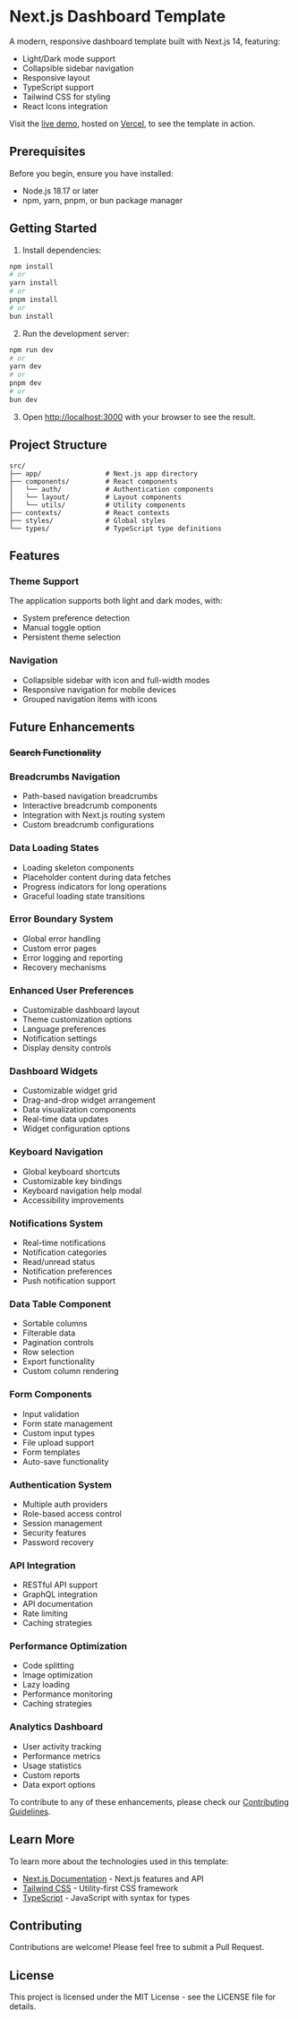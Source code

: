 # Next.js Dashboard Template

A modern, responsive dashboard template built with Next.js 14, featuring:
- Light/Dark mode support
- Collapsible sidebar navigation
- Responsive layout
- TypeScript support
- Tailwind CSS for styling
- React Icons integration

Visit the [live demo](https://dashboard-template-alpha.vercel.app/), hosted on [Vercel](https://vercel.com/), to see the template in action.

## Prerequisites

Before you begin, ensure you have installed:
- Node.js 18.17 or later
- npm, yarn, pnpm, or bun package manager

## Getting Started

1. Install dependencies:

```bash
npm install
# or
yarn install
# or
pnpm install
# or
bun install
```

2. Run the development server:

```bash
npm run dev
# or
yarn dev
# or
pnpm dev
# or
bun dev
```

3. Open [http://localhost:3000](http://localhost:3000) with your browser to see the result.

## Project Structure

```
src/
├── app/                # Next.js app directory
├── components/         # React components
│   └── auth/           # Authentication components
│   └── layout/         # Layout components
│   └── utils/          # Utility components
├── contexts/           # React contexts
├── styles/             # Global styles
└── types/              # TypeScript type definitions
```

## Features

### Theme Support
The application supports both light and dark modes, with:
- System preference detection
- Manual toggle option
- Persistent theme selection

### Navigation
- Collapsible sidebar with icon and full-width modes
- Responsive navigation for mobile devices
- Grouped navigation items with icons

## Future Enhancements

### ~~Search Functionality~~

### Breadcrumbs Navigation
- Path-based navigation breadcrumbs
- Interactive breadcrumb components
- Integration with Next.js routing system
- Custom breadcrumb configurations

### Data Loading States
- Loading skeleton components
- Placeholder content during data fetches
- Progress indicators for long operations
- Graceful loading state transitions

### Error Boundary System
- Global error handling
- Custom error pages
- Error logging and reporting
- Recovery mechanisms

### Enhanced User Preferences
- Customizable dashboard layout
- Theme customization options
- Language preferences
- Notification settings
- Display density controls

### Dashboard Widgets
- Customizable widget grid
- Drag-and-drop widget arrangement
- Data visualization components
- Real-time data updates
- Widget configuration options

### Keyboard Navigation
- Global keyboard shortcuts
- Customizable key bindings
- Keyboard navigation help modal
- Accessibility improvements

### Notifications System
- Real-time notifications
- Notification categories
- Read/unread status
- Notification preferences
- Push notification support

### Data Table Component
- Sortable columns
- Filterable data
- Pagination controls
- Row selection
- Export functionality
- Custom column rendering

### Form Components
- Input validation
- Form state management
- Custom input types
- File upload support
- Form templates
- Auto-save functionality

### Authentication System
- Multiple auth providers
- Role-based access control
- Session management
- Security features
- Password recovery

### API Integration
- RESTful API support
- GraphQL integration
- API documentation
- Rate limiting
- Caching strategies

### Performance Optimization
- Code splitting
- Image optimization
- Lazy loading
- Performance monitoring
- Caching strategies

### Analytics Dashboard
- User activity tracking
- Performance metrics
- Usage statistics
- Custom reports
- Data export options

To contribute to any of these enhancements, please check our [Contributing Guidelines](CONTRIBUTING.md).

## Learn More

To learn more about the technologies used in this template:

- [Next.js Documentation](https://nextjs.org/docs) - Next.js features and API
- [Tailwind CSS](https://tailwindcss.com/docs) - Utility-first CSS framework
- [TypeScript](https://www.typescriptlang.org/docs) - JavaScript with syntax for types

## Contributing

Contributions are welcome! Please feel free to submit a Pull Request.

## License

This project is licensed under the MIT License - see the LICENSE file for details.
